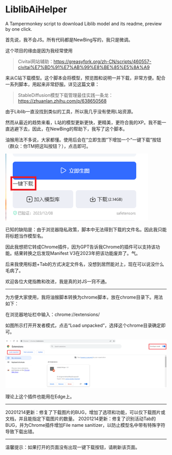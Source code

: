 # LiblibAiHelper
A Tampermonkey script to download Liblib model and its readme, preview by one click.

首先说，我不会JS。所有代码都是NewBing写的，我只是微调。

这个项目的缘由是因为我经常使用

> Civitai网站辅助：https://greasyfork.org/zh-CN/scripts/460557-civitai%E7%BD%91%E7%AB%99%E8%BE%85%E5%8A%A9

来从C站下载模型。这个脚本会将模型，预览图和说明一并下载，非常方便。配合一系列脚本，用起来非常舒服。详见这篇文章：

> StableDiffusion模型下载管理最佳实践一条龙：https://zhuanlan.zhihu.com/p/638650568

由于Liblib一直没找到类似的工具，所以我几乎没有使用L站资源。

然而从最近的趋势来看，L站的模型更新更快，更精美，更符合我的XP。我不能一直逃避下去，因此，在NewBing的帮助下，我写了这个脚本。

油猴用法不多说，大家都懂。使用后会在“立即生图”下增加一个“一键下载”按钮（群众：你TM把这叫按钮？），点击即可。

![download_button_pos.png](doc/download_button_pos.png)

已知的缺陷是：由于浏览器隐私政策，脚本中无法得到下载的文件名。因此我只能将标题当作模型名。

因此我想把它转成Chrome插件，因为GPT告诉我Chrome的插件可以支持该功能。结果转换之后发现Manifest V3在2023年把该功能废弃了。气。

后来我使用标题+Tab的方式决定文件名，没想到居然能对上，现在可以说没什么毛病了。

欢迎各位大佬指教和改进，我是真的对JS一窍不通。

------------------------------------------------------------------------------------------------------------------------

为方便大家使用，我将油猴脚本转换为chrome脚本，放在chrome目录下。用法如下：

在浏览器地址栏中输入：chrome://extensions/

如图所示打开开发者模式，点击“Load unpacked”，选择这个chrome目录确定即可。

![chrome_extension.png](doc/chrome_extension.png)

理论上这个插件也能用在Edge上。

------------------------------------------------------------------------------------------------------------------------

20201214更新：修复了下载图片的BUG，增加了选项和功能，可以仅下载图片或文档，并且能指定下载图片的数量。
20201214更新：修复了识别活动Tab的BUG，并为Chrome插件增加File name sanitizer，以防止模型名中带有特殊字符导致下载出错。

------------------------------------------------------------------------------------------------------------------------

温馨提示：如果打开的页面没有出现一键下载按钮，请刷新该页面。

